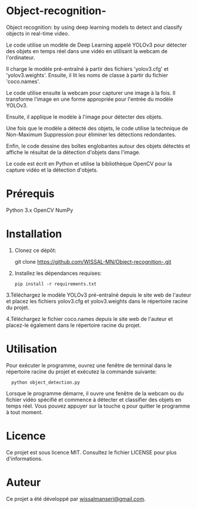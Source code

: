 # Object-recognition-
Object recognition: by using deep learning models to detect and classify objects in real-time video.


Le code utilise un modèle de Deep Learning appelé YOLOv3 pour détecter des objets en temps réel dans une vidéo en utilisant la webcam de l'ordinateur.

Il charge le modèle pré-entraîné à partir des fichiers 'yolov3.cfg' et 'yolov3.weights'. Ensuite, il lit les noms de classe à partir du fichier 'coco.names'.

Le code utilise ensuite la webcam pour capturer une image à la fois. Il transforme l'image en une forme appropriée pour l'entrée du modèle YOLOv3.

Ensuite, il applique le modèle à l'image pour détecter des objets.

Une fois que le modèle a détecté des objets, le code utilise la technique de Non-Maximum Suppression pour éliminer les détections redondantes.

Enfin, le code dessine des boîtes englobantes autour des objets détectés et affiche le résultat de la détection d'objets dans l'image.

Le code est écrit en Python et utilise la bibliothèque OpenCV pour la capture vidéo et la détection d'objets.


# Prérequis
  Python 3.x
  OpenCV
  NumPy
# Installation
1. Clonez ce dépôt:

      git clone https://github.com/WISSAL-MN/Object-recognition-.git
2. Installez les dépendances requises:

       pip install -r requirements.txt
3.Téléchargez le modèle YOLOv3 pré-entraîné depuis le site web de l'auteur et placez les fichiers yolov3.cfg et yolov3.weights dans le répertoire racine du projet.

4.Téléchargez le fichier coco.names depuis le site web de l'auteur et placez-le également dans le répertoire racine du projet.

# Utilisation
Pour exécuter le programme, ouvrez une fenêtre de terminal dans le répertoire racine du projet et exécutez la commande suivante:


      python object_detection.py
      
Lorsque le programme démarre, il ouvre une fenêtre de la webcam ou du fichier vidéo spécifié et commence à détecter et classifier des objets en temps réel.
Vous pouvez appuyer sur la touche q pour quitter le programme à tout moment.

# Licence
Ce projet est sous licence MIT. Consultez le fichier LICENSE pour plus d'informations.

# Auteur
Ce projet a été développé par wissalmanseri@gmail.com.
